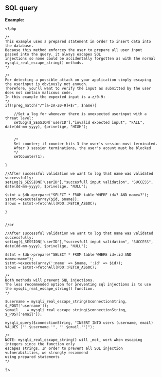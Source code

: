 
SQL query
-------

**Example:**


    <?php

	/*
	This example uses a prepared statement in order to insert data into the database.
	Because this method enforces the user to prepare all user input  passed into the query, it always escapes SQL 
	injections so none could be accidentally forgotten as with the normal mysqli_real_escape_string() methods.
	*/
	
	/*
	For detecting a possible attack on your application simply escaping the userinput is obviously not enough.
	Therefore, you'll want to verify the input as submitted by the user does not contain malicous code.
	In this example the expexted input is a-z/0-9:
	*/
	if(!preg_match("/^[a-zA-Z0-9]+$/", $name){

		//Set a log for whenever there is unexpected userinput with a threat level:
		setLog($_SESSION['userID'],"invalid expected input", "FAIL", date(dd-mm-yyyy), $privelige, "HIGH");


		/*
		Set counter; if counter hits 3 the user's session must terminated.
		After 3 session terminations, the user's acount must be blocked
		*/
		setCounter(1);

	}

	//After successful validation we want to log that name was validated successfully:
	setLog($_SESSION['userID'],"succesfull input validation", "SUCCESS", date(dd-mm-yyyy), $privelige, "NULL");

	$stmt = $db->prepare("SELECT * FROM table WHERE id=? AND name=?");
	$stmt->execute(array($id, $name));
	$rows = $stmt->fetchAll(PDO::FETCH_ASSOC);

	}
	
	
	//or		

	//After successful validation we want to log that name was validated successfully:
	setLog($_SESSION['userID'],"succesfull input validation", "SUCCESS", date(dd-mm-yyyy), $privelige, "NULL");
	
	$stmt = $db->prepare("SELECT * FROM table WHERE id=:id AND name=:name");
	$stmt->execute(array(':name' => $name, ':id' => $id));
	$rows = $stmt->fetchAll(PDO::FETCH_ASSOC);
	
	/*
	Both methods will prevent SQL injections.
	The less recommended option for preventing sql injections is to use the mysqli_real_escape_string() function.
	*/

	$username = mysqli_real_escape_string($connectionString, $_POST['username']);
	$email    = mysqli_real_escape_string($connectionString, $_POST['email']);

	mysqli_query($connectionString, "INSERT INTO users (username, email) VALUES ("'.$username.'", "'.$email.'")");

	/*
	NOTE: mysqli_real_escape_string() will _not_ work when escaping integers since the function only
	escapes strings. In order to prevent all SQL injection vulnerabilities, we strongly recommend 
	using prepared statements
	*/
	
   ?>



	
